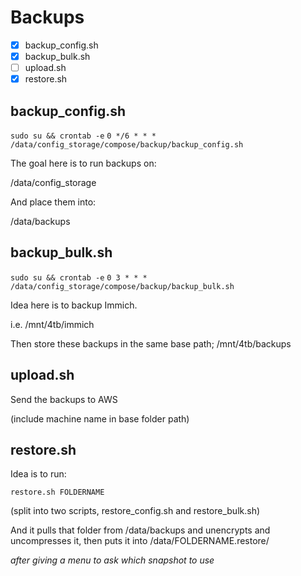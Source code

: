 # Backups

- [x] backup_config.sh
- [x] backup_bulk.sh
- [ ] upload.sh
- [x] restore.sh

## backup_config.sh

`sudo su && crontab -e`
`0 */6 * * * /data/config_storage/compose/backup/backup_config.sh`

The goal here is to run backups on:

/data/config_storage

And place them into:

/data/backups

## backup_bulk.sh

`sudo su && crontab -e`
`0 3 * * * /data/config_storage/compose/backup/backup_bulk.sh`

Idea here is to backup Immich.

i.e. /mnt/4tb/immich

Then store these backups in the same base path; /mnt/4tb/backups

## upload.sh

Send the backups to AWS

(include machine name in base folder path)

## restore.sh

Idea is to run:

`restore.sh FOLDERNAME`

(split into two scripts, restore_config.sh and restore_bulk.sh)

And it pulls that folder from /data/backups and unencrypts and uncompresses it, then puts it into /data/FOLDERNAME.restore/

*after giving a menu to ask which snapshot to use*
